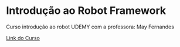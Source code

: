 # Introdução ao Robot Framework
Curso introdução ao robot UDEMY com a professora: May Fernandes

[Link do Curso](https://www.udemy.com/course/automacao-de-testes-com-robot-framework-basico/)
